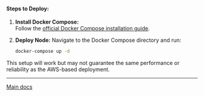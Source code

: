 #### Steps to Deploy:
1. **Install Docker Compose:**  
   Follow the [official Docker Compose installation guide](https://docs.docker.com/compose/install/).

2. **Deploy Node:**
   Navigate to the Docker Compose directory and run:
   ```bash
   docker-compose up -d
   ```

This setup will work but may not guarantee the same performance or reliability as the AWS-based deployment.

---

[Main docs](../README.md)